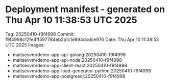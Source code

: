 # Deployment manifest - generated on Thu Apr 10 11:38:53 UTC 2025
Tag: 20250410-f9f4998
Commit: f9f4998c12fe4ff597784eb2a1c1e894dcdce976
Date: Thu Apr 10 11:38:53 UTC 2025
Images:
- maltsevvm/demo-app-api-golang:20250410-f9f4998
- maltsevvm/demo-app-api-node:20250410-f9f4998
- maltsevvm/demo-app-client-react:20250410-f9f4998
- maltsevvm/demo-app-load-generator-python:20250410-f9f4998
- maltsevvm/demo-app-postgresql:20250410-f9f4998

